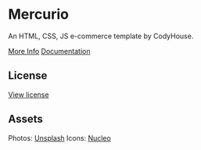 # Mercurio
An HTML, CSS, JS e-commerce template by CodyHouse.

[More Info](https://codyhouse.co/template/mercurio)
[Documentation](https://codyhouse.co/ds/docs/templates)

## License
[View license](https://codyhouse.co/license#templates)

## Assets
Photos: [Unsplash](https://unsplash.com/)
Icons: [Nucleo](https://nucleoapp.com/)